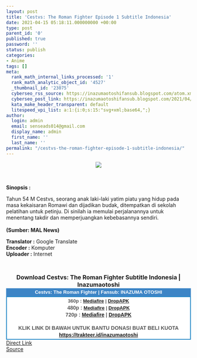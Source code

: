 ```yaml
---
layout: post
title: 'Cestvs: The Roman Fighter Episode 1 Subtitle Indonesia'
date: 2021-04-15 05:18:11.000000000 +00:00
type: post
parent_id: '0'
published: true
password: ''
status: publish
categories:
- Anime
tags: []
meta:
  rank_math_internal_links_processed: '1'
  rank_math_analytic_object_id: '4527'
  _thumbnail_id: '23075'
  cyberseo_rss_source: https://inazumaotoshifansub.blogspot.com/atom.xml?start-index=151&max-results=150
  cyberseo_post_link: https://inazumaotoshifansub.blogspot.com/2021/04/cestvs-roman-fighter-episode-1-subtitle.html
  kata_make_header_transparent: default
  litespeed_vpi_list: a:1:{i:0;s:15:"svg+xml;base64,";}
author:
  login: admin
  email: senseads014@gmail.com
  display_name: admin
  first_name: ''
  last_name: ''
permalink: "/cestvs-the-roman-fighter-episode-1-subtitle-indonesia/"
---
```

</p>
<div class="separator" style="clear: both; text-align: center;"><a href="https://1.bp.blogspot.com/-VTYy8rlCCN0/YHfKpQ8lGuI/AAAAAAAAHvM/Ti4Yhl8e-xYZlkDoTM0PUBod6Wz0D_z-wCLcBGAsYHQ/s450/CESTVS%2B-%2B01.png" style="margin-left: 1em; margin-right: 1em;"><img border="0" data-original-height="269" data-original-width="450" src="{{ site.baseurl }}/assets/2021/04/CESTVS%2B-%2B01.png" /></a></div>
<p>&nbsp;</p>
<p><b>Sinopsis :</b></p>
<p>Tahun 54 M Cestvs, seorang anak laki-laki yatim piatu yang hidup pada masa kekaisaran Romawi dan dijadikan budak, ditempatkan di sekolah pelatihan untuk petinju. Di sinilah ia memulai perjalanannya untuk menentang takdir dan memperjuangkan kebebasannya sendiri.<br /><b><br />(Sumber: MAL News)</b></p>
<div style="text-align: center;">
<div style="text-align: left;"><span face="&quot;trebuchet ms&quot; , sans-serif"><b>Translator :</b> Google Translate</span></div>
<div style="text-align: left;"><span face="&quot;trebuchet ms&quot; , sans-serif"><b>Encoder :</b> Komputer</span></div>
<div style="text-align: left;"><span face="&quot;trebuchet ms&quot; , sans-serif"><b>Uploader :</b> Internet</span></div>
<p><span face="&quot;trebuchet ms&quot; , sans-serif"><br /></span></div>
<div style="text-align: center;"><span face="&quot;trebuchet ms&quot; , sans-serif" style="font-size: medium;"><b>Download Cestvs: The Roman Fighter Subtitle Indonesia | Inazumaotoshi</b></span></div>
<div style="margin: 0px; padding: 0px;">
<div align="center" style="background-color: #3d85c6; color: #339999; font-family: arial, geneva, sans-serif; line-height: 18.1875px; margin: 0px; padding: 2px;">
<div style="margin: 0px; padding: 0px;">
<div style="margin: 0px; padding: 0px;">
<div style="margin: 0px; padding: 0px;">
<div style="margin: 0px; padding: 0px;">
<div style="margin: 0px; padding: 0px;">
<div style="margin: 0px; padding: 0px;">
<div style="margin: 0px; padding: 0px;"><span style="font-size: small;"><b style="margin: 0px; padding: 0px;"><span class="Apple-style-span" face="&quot;trebuchet ms&quot; , sans-serif" style="margin: 0px; padding: 0px;"><span style="color: white; margin: 0px; padding: 0px;">Cestvs: The Roman Fighter | Fansub: INAZUMA&nbsp;</span></span></b><b style="margin: 0px; padding: 0px;"><span class="Apple-style-span" face="&quot;trebuchet ms&quot; , sans-serif" style="margin: 0px; padding: 0px;"><span style="color: white; margin: 0px; padding: 0px;">OTOSHI</span></span></b></span></div>
</div>
</div>
</div>
</div>
</div>
</div>
</div>
<div style="background-color: white; border: 2px solid rgb(31, 133, 198); font-family: Arial, Geneva, sans-serif; line-height: 18.1875px; margin: 0px; padding: 2px; text-align: justify;">
<div style="font-family: Arial, Helvetica, sans-serif; margin: 0px; padding: 0px; text-align: center;">
<div style="margin: 0px; padding: 0px;">
<div style="margin: 0px; padding: 0px;">
<div style="margin: 0px; padding: 0px;">
<div style="margin: 0px; padding: 0px;">
<div style="margin: 0px; padding: 0px;">
<div style="margin: 0px; padding: 0px;">
<div style="margin: 0px; padding: 0px;">
<div style="color: #555555;"><span style="font-size: small;"><b style="margin: 0px; padding: 0px;">360p :&nbsp;<a href="https://ouo.io/eAiKDFr" target="_blank" rel="noopener">Mediafire</a> | <a href="https://ouo.io/E0RQi71g" target="_blank" rel="noopener">DropAPK</a><br /></b></span></div>
<div style="color: #555555;"><b style="margin: 0px; padding: 0px;">480p : </b><span style="font-size: small;"><b style="margin: 0px; padding: 0px;"><a href="https://ouo.io/HLjMJ2" target="_blank" rel="noopener">Mediafire</a> | <a href="https://ouo.io/wTIPqj2" target="_blank" rel="noopener">DropAPK</a></b></span><br /><b style="margin: 0px; padding: 0px;">720p : <a href="https://ouo.io/4JBvtt" target="_blank" rel="noopener">Mediafire</a> | <a href="https://ouo.io/iVDvhR" target="_blank" rel="noopener">DropAPK</a><br /></b></div>
<div style="color: #555555;"><b style="margin: 0px; padding: 0px;">&nbsp;</b></div>
<div style="color: #555555;"><b style="margin: 0px; padding: 0px;">KLIK LINK DI BAWAH UNTUK BANTU DONASI BUAT BELI KUOTA</b></div>
<div style="color: #555555;"><b style="margin: 0px; padding: 0px;"><a href="https://trakteer.id/inazumaotoshi" target="_blank" rel="noopener">https://trakteer.id/inazumaotoshi</a><br /></b></div>
</div>
</div>
</div>
</div>
</div>
</div>
</div>
</div>
</div>
</div>
<div style="color: #555555;"></div>
<link rel="stylesheet" href="https://cdnjs.cloudflare.com/ajax/libs/font-awesome/4.7.0/css/font-awesome.min.css" />
<div class="divbtn"> <a href="https://handymansurrender.com/fihup8buzv?key=94550f7ce39444073321dde3b8782f97" class="btn"><i class="fa fa-download"></i> Direct Link</a> <br /><a href="https://inazumaotoshifansub.blogspot.com/2021/04/cestvs-roman-fighter-episode-1-subtitle.html">Source</a> </div>
